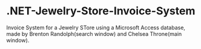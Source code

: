 # .NET-Jewelry-Store-Invoice-System

Invoice System for a Jewelry STore using a Microsoft Access database, made by Brenton Randolph(search window) and Chelsea Throne(main window).
